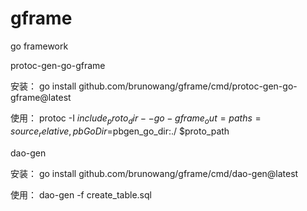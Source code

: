 # gframe
go framework

protoc-gen-go-gframe

安装：
  go install github.com/brunowang/gframe/cmd/protoc-gen-go-gframe@latest
  
使用：
  protoc -I $include_proto_dir --go-gframe_out=paths=source_relative,pbGoDir=$pbgen_go_dir:./ $proto_path

dao-gen

安装：
  go install github.com/brunowang/gframe/cmd/dao-gen@latest

使用：
  dao-gen -f create_table.sql
